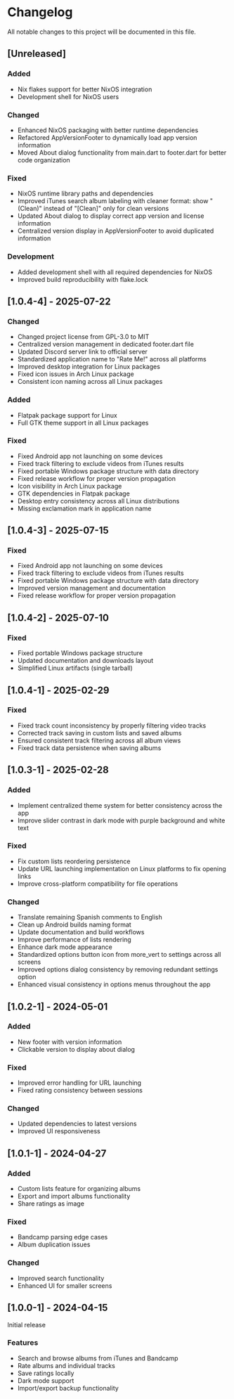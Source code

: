 # Changelog

All notable changes to this project will be documented in this file.

## [Unreleased]

### Added
- Nix flakes support for better NixOS integration
- Development shell for NixOS users

### Changed
- Enhanced NixOS packaging with better runtime dependencies
- Refactored AppVersionFooter to dynamically load app version information
- Moved About dialog functionality from main.dart to footer.dart for better code organization

### Fixed
- NixOS runtime library paths and dependencies
- Improved iTunes search album labeling with cleaner format: show "(Clean)" instead of "[Clean]" only for clean versions
- Updated About dialog to display correct app version and license information
- Centralized version display in AppVersionFooter to avoid duplicated information

### Development
- Added development shell with all required dependencies for NixOS
- Improved build reproducibility with flake.lock

## [1.0.4-4] - 2025-07-22

### Changed
- Changed project license from GPL-3.0 to MIT
- Centralized version management in dedicated footer.dart file
- Updated Discord server link to official server
- Standardized application name to "Rate Me!" across all platforms
- Improved desktop integration for Linux packages
- Fixed icon issues in Arch Linux package
- Consistent icon naming across all Linux packages

### Added 
- Flatpak package support for Linux
- Full GTK theme support in all Linux packages

### Fixed
- Fixed Android app not launching on some devices
- Fixed track filtering to exclude videos from iTunes results
- Fixed portable Windows package structure with data directory
- Fixed release workflow for proper version propagation
- Icon visibility in Arch Linux package
- GTK dependencies in Flatpak package
- Desktop entry consistency across all Linux distributions
- Missing exclamation mark in application name

## [1.0.4-3] - 2025-07-15

### Fixed
- Fixed Android app not launching on some devices
- Fixed track filtering to exclude videos from iTunes results
- Fixed portable Windows package structure with data directory
- Improved version management and documentation
- Fixed release workflow for proper version propagation

## [1.0.4-2] - 2025-07-10

### Fixed
- Fixed portable Windows package structure
- Updated documentation and downloads layout
- Simplified Linux artifacts (single tarball)

## [1.0.4-1] - 2025-02-29

### Fixed
- Fixed track count inconsistency by properly filtering video tracks
- Corrected track saving in custom lists and saved albums
- Ensured consistent track filtering across all album views
- Fixed track data persistence when saving albums

## [1.0.3-1] - 2025-02-28

### Added
- Implement centralized theme system for better consistency across the app
- Improve slider contrast in dark mode with purple background and white text

### Fixed
- Fix custom lists reordering persistence
- Update URL launching implementation on Linux platforms to fix opening links
- Improve cross-platform compatibility for file operations

### Changed
- Translate remaining Spanish comments to English
- Clean up Android builds naming format
- Update documentation and build workflows
- Improve performance of lists rendering
- Enhance dark mode appearance
- Standardized options button icon from more_vert to settings across all screens
- Improved options dialog consistency by removing redundant settings option
- Enhanced visual consistency in options menus throughout the app

## [1.0.2-1] - 2024-05-01

### Added
- New footer with version information
- Clickable version to display about dialog

### Fixed
- Improved error handling for URL launching
- Fixed rating consistency between sessions

### Changed
- Updated dependencies to latest versions
- Improved UI responsiveness

## [1.0.1-1] - 2024-04-27

### Added
- Custom lists feature for organizing albums
- Export and import albums functionality
- Share ratings as image

### Fixed
- Bandcamp parsing edge cases
- Album duplication issues

### Changed
- Improved search functionality
- Enhanced UI for smaller screens

## [1.0.0-1] - 2024-04-15

Initial release

### Features
- Search and browse albums from iTunes and Bandcamp
- Rate albums and individual tracks
- Save ratings locally
- Dark mode support
- Import/export backup functionality
